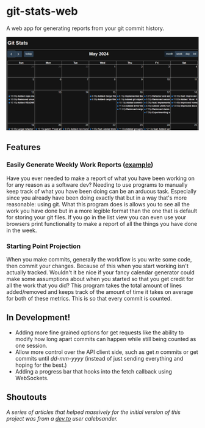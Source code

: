 # git-stats-web
A web app for generating reports from your git commit history.

<img src="https://github.com/Some1and2-XC/git-stats/blob/main/examples/server.png" />

## Features

### Easily Generate Weekly Work Reports ([example](https://github.com/Some1and2-XC/git-stats/blob/main/examples/may_12-18_2024.pdf))
Have you ever needed to make a report of what you have been working on for any reason as a software dev? Needing to use programs to manually keep track of what you have been doing can be an arduous task. Especially since you already have been doing exactly that but in a way that's more reasonable: using git. What this program does is allows you to see all the work you have done but in a more legible format than the one that is default for storing your git files. If you go in the list view you can even use your browsers print functionality to make a report of all the things you have done in the week.

### Starting Point Projection
When you make commits, generally the workflow is you write some code, then commit your changes. Because of this when you start working isn't actually tracked. Wouldn't it be nice if your fancy calendar generator could make some assumptions about when you started so that you get credit for all the work that you did? This program takes the total amount of lines added/removed and keeps track of the amount of time it takes on average for both of these metrics. This is so that every commit is counted.

## In Development!
 - Adding more fine grained options for get requests like the ability to modify how long apart commits can happen while still being counted as one session.
 - Allow more control over the API client side, such as get <i>n</i> commits or get commits until <i>dd-mm-yyyy</i> (instead of just sending everything and hoping for the best.)
 - Adding a progress bar that hooks into the fetch callback using WebSockets.

## Shoutouts
<i>A series of articles that helped massively for the initial version of this project was from a [dev.to](https://dev.to/calebsander/git-internals-part-2-packfiles-1jg8) user calebsander.</i>
